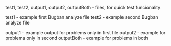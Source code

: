 test1, test2, output1, output2, outputBoth - files, for quick test funcionality

test1 - example first Bugban analyze file
test2 - example second Bugban analyze file

output1 - example output for problems only in first file
output2 - example for problems only in second
outputBoth - example for problems in both
